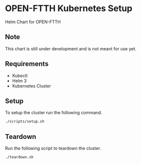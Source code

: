 # OPEN-FTTH Kubernetes Setup

Helm Chart for OPEN-FTTH

## Note
This chart is still under development and is not meant for use yet.

## Requirements

* Kubectl
* Helm 3
* Kubernetes Cluster

## Setup

To setup the cluster run the following command.

``` sh
./scripts/setup.sh
```

## Teardown

Run the following script to teardown the cluster.

``` sh
./teardown.sh
```
